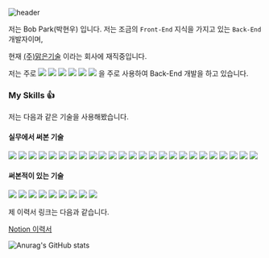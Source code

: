 ![header](https://capsule-render.vercel.app/api?type=cylinder&color=auto&text=Now%20Use%20Me!!!&fontAlignY=45&fontSize=40&height=150&animation=blinking&desc=I'm%20Good%20Back-End%20Developer&descAlignY=70)

저는 Bob Park(박현우) 입니다. 저는 조금의 `Front-End` 지식을 가지고 있는 `Back-End` 개발자이며,

현재 [(주)맑은기술](http://www.malgn.com) 이라는 회사에 재직중입니다.

저는 주로 <img src="https://img.shields.io/badge/-Java-blue"> <img src="https://img.shields.io/badge/-ORM-blue"> <img src="https://img.shields.io/badge/-JPA-blue"> <img src="https://img.shields.io/badge/-QueryDSL-blue"> <img src="https://img.shields.io/badge/-Sring Boot-brightgreen?style=flat&logo=spring boot"> <img src="https://img.shields.io/badge/-Docker-blue?style=flat&logo=docker"> 을 주로 사용하여 Back-End 개발을 하고 있습니다.

### My Skills :thumbsup:

저는 다음과 같은 기술을 사용해봤습니다.

#### 실무에서 써본 기술

<img src="https://img.shields.io/badge/-Java-blue"> <img src="https://img.shields.io/badge/-Junit5-blue?style=flat&logo=junit5"> <img src="https://img.shields.io/badge/-JPA-blue"> <img src="https://img.shields.io/badge/-ORM-blue"> <img src="https://img.shields.io/badge/-QueryDSL-blue"> <img src="https://img.shields.io/badge/-Hibernate-blue">
<img src="https://img.shields.io/badge/-Spring Framework-brightgreen?style=flat&logo=spring"> <img src="https://img.shields.io/badge/-Spring Cloud-brightgreen"> <img src="https://img.shields.io/badge/-Spring Cloud Gateway-brightgreen">
<img src="https://img.shields.io/badge/-Oracle-brightgreen?style=flat&logo=oracle"> <img src="https://img.shields.io/badge/-PostgreSQL-brightgreen?style=flat&logo=postgresql"> <img src="https://img.shields.io/badge/-Maria-brightgreen?style=flat&logo=mariadb"> <img src="https://img.shields.io/badge/-MySql-brightgreen?style=flat&logo=mysql">
<img src="https://img.shields.io/badge/-Apache Kafka-brightgreen?style=flat&logo=apache">
<img src="https://img.shields.io/badge/-Insomnia-brightgreen?style=flat&logo=indomnia">
<img src="https://img.shields.io/badge/-HTML-brightgreen?style=flat&logo=html"> <img src="https://img.shields.io/badge/-CSS-brightgreen?style=flat&logo=css"> <img src="https://img.shields.io/badge/-JavaScript-brightgreen?style=flat&logo=javascript"> <img src="https://img.shields.io/badge/-TypeScript-brightgreen?style=flat&logo=typescript"> <img src="https://img.shields.io/badge/-React-brightgreen?style=flat&logo=react"> <img src="https://img.shields.io/badge/-Redux-brightgreen?style=flat&logo=redux"> <img src="https://img.shields.io/badge/-MobX-brightgreen?style=flat&logo=mobx">
<img src="https://img.shields.io/badge/-Elasticsearch-blueviolet?style=flat&logo=elasticsearch">
<img src="https://img.shields.io/badge/-Docker-brightgreen?style=flat&logo=docker"> <img src="https://img.shields.io/badge/-Docker Compose-brightgreen?style=flat&logo=docker">

#### 써본적이 있는 기술

<img src="https://img.shields.io/badge/-Spring Cloud MSA-brightgreen?style=flat&logo=spring"> <img src="https://img.shields.io/badge/-RabbitMQ-brightgreen?style=flat&logo=rabbitmq"> <img src="https://img.shields.io/badge/-Redis-brightgreen?style=flat&logo=redis"> <img src="https://img.shields.io/badge/-MongoDB-brightgreen?style=flat&logo=mongodb"> <img src="https://img.shields.io/badge/-ELK-brightgreen?style=flat&logo=elastic">
<img src="https://img.shields.io/badge/-NextJS-brightgreen?style=flat&logo=next.js">
<img src="https://img.shields.io/badge/-CI/CD-brightgreen"> <img src="https://img.shields.io/badge/-Jenkins-brightgreen?style=flat&logo=jenkins">
<img src="https://img.shields.io/badge/-Kubernetes-brightgreen?style=flat&logo=kubernetes">

제 이력서 링크는 다음과 같습니다.

[Notion 이력서](https://decisive-cairnsmore-7fa.notion.site/Bob-Park-b7bbf7d9a7e446bf9bfe0d503f1b8769)


![Anurag's GitHub stats](https://github-readme-stats.vercel.app/api?username=bob-park&show_icons=true&theme=transparent)

